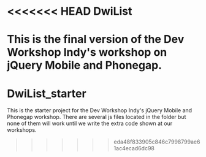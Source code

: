<<<<<<< HEAD
DwiList
=======

This is the final version of the Dev Workshop Indy's workshop on jQuery Mobile and Phonegap. 
=======
DwiList_starter
===============

This is the starter project for the Dev Workshop Indy's jQuery Mobile and Phonegap workshop. There are several js files located in the folder but none of them will work until we write the extra code shown at our workshops. 
>>>>>>> eda48f833905c846c7998799ae61ac4ecad6dc98
